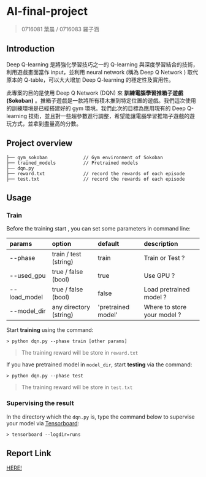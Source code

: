 # AI-final-project
> 0716081 葉晨 / 0716083 羅子涵

## Introduction

Deep Q-learning 是將強化學習技巧之一的 Q-learning 與深度學習結合的技術，利用遊戲畫面當作 input，並利用 neural network (稱為 Deep Q Network ) 取代原本的 Q-table，可以大大增加 Deep Q-learning 的穩定性及實用性。

此專案的目的是使用 Deep Q Network (DQN) 來 **訓練電腦學習推箱子遊戲 (Sokoban)** 。推箱子遊戲是一款將所有積木推到特定位置的遊戲。我們這次使用的訓練環境是已經搭建好的 gym 環境。我們此次的目標為應用現有的 Deep Q-learning 技術，並且對一些超參數進行調整，希望能讓電腦學習推箱子遊戲的遊玩方式，並拿到盡量高的分數。

## Project overview

```
├── gym_sokoban             // Gym environment of Sokoban
├── trained_models          // Pretrained models
├── dqn.py                  
├── reward.txt              // record the rewards of each episode
├── test.txt                // record the rewards of each episode
```

## Usage

### Train
Before the training start , you can set some parameters in command line:

| params | option | default | description |
| :-----| :---- | :---- | :---- |
| --phase | train / test (string) | train | Train or Test ? |
| --used_gpu | true / false (bool) | true | Use GPU ? |
| --load_model | true / false (bool) | false | Load pretrained model ?|
| --model_dir | any directory (string) | 'pretrained model' | Where to store your model ?|

Start **training** using the command:
```
> python dqn.py --phase train [other params]
```
> The training reward will be store in `reward.txt`

If you have pretrained model in `model_dir`, start **testing** via the command:
```
> python dqn.py --phase test
```
> The training reward will be store in `test.txt`

### Supervising the result

In the directory which the `dqn.py` is, type the command below to supervise your model via [Tensorboard](https://pytorch.org/tutorials/recipes/recipes/tensorboard_with_pytorch.html):
```
> tensorboard --logdir=runs
```

## Report Link
[HERE!](https://docs.google.com/document/d/1xJukNOXyYxqJz3gwPA5f2EANCiOmYOJHpXHXBcki7HU/edit)


